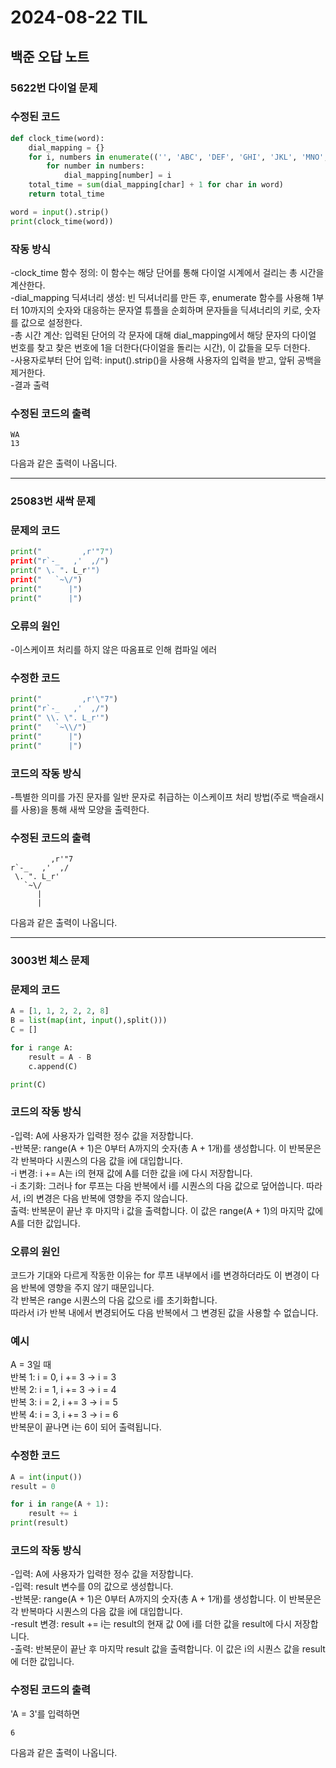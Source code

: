 # 2024-08-22 TIL

## 백준 오답 노트

### 5622번 다이얼 문제   

### 수정된 코드
```python
def clock_time(word):
    dial_mapping = {}
    for i, numbers in enumerate(('', 'ABC', 'DEF', 'GHI', 'JKL', 'MNO', 'PQRS', 'TUV', 'WXYZ', ''), start=1):
        for number in numbers:
            dial_mapping[number] = i
    total_time = sum(dial_mapping[char] + 1 for char in word)
    return total_time

word = input().strip()
print(clock_time(word))
```
### 작동 방식

-clock_time 함수 정의: 이 함수는 해당 단어를 통해 다이얼 시계에서 걸리는 총 시간을 계산한다.               
-dial_mapping 딕셔너리 생성: 빈 딕셔너리를 만든 후, enumerate 함수를 사용해 1부터 10까지의 숫자와 대응하는 문자열 튜플을 순회하며 문자들을 딕셔너리의 키로, 숫자를 값으로 설정한다.                    
-총 시간 계산: 입력된 단어의 각 문자에 대해 dial_mapping에서 해당 문자의 다이얼 번호를 찾고 찾은 번호에 1을 더한다(다이얼을 돌리는 시간), 이 값들을 모두 더한다.   
-사용자로부터 단어 입력: input().strip()을 사용해 사용자의 입력을 받고, 앞뒤 공백을 제거한다.   
-결과 출력

### 수정된 코드의 출력   

```
WA
13
```
다음과 같은 출력이 나옵니다.   

*****

### 25083번 새싹 문제
### 문제의 코드
```python
print("         ,r'"7")
print("r`-_   ,'  ,/")
print(" \. ". L_r'")
print("   `~\/")
print("      |")
print("      |")
```            
### 오류의 원인
-이스케이프 처리를 하지 않은 따옴표로 인해 컴파일 에러

### 수정한 코드
```python
print("         ,r'\"7")
print("r`-_   ,'  ,/")
print(" \\. \". L_r'")
print("   `~\\/")
print("      |")
print("      |")
```

### 코드의 작동 방식
-특별한 의미를 가진 문자를 일반 문자로 취급하는 이스케이프 처리 방법(주로 백슬래시를 사용)을 통해 새싹 모양을 출력한다.    
   

### 수정된 코드의 출력   
```
         ,r'"7
r`-_   ,'  ,/
 \. ". L_r'
   `~\/
      |
      |
```
다음과 같은 출력이 나옵니다.

*****

### 3003번 체스 문제
### 문제의 코드
```python
A = [1, 1, 2, 2, 2, 8]
B = list(map(int, input(),split()))
C = []

for i range A:
	result = A - B
	c.append(C)

print(C)
```
### 코드의 작동 방식
-입력: A에 사용자가 입력한 정수 값을 저장합니다.   
-반복문: range(A + 1)은 0부터 A까지의 숫자(총 A + 1개)를 생성합니다. 이 반복문은 각 반복마다 시퀀스의 다음 값을 i에 대입합니다.    
-i 변경: i += A는 i의 현재 값에 A를 더한 값을 i에 다시 저장합니다.       
-i 초기화: 그러나 for 루프는 다음 반복에서 i를 시퀀스의 다음 값으로 덮어씁니다. 따라서, i의 변경은 다음 반복에 영향을 주지 않습니다.         
출력: 반복문이 끝난 후 마지막 i 값을 출력합니다. 이 값은 range(A + 1)의 마지막 값에 A를 더한 값입니다.           

### 오류의 원인
코드가 기대와 다르게 작동한 이유는 for 루프 내부에서 i를 변경하더라도 이 변경이 다음 반복에 영향을 주지 않기 때문입니다.    
각 반복은 range 시퀀스의 다음 값으로 i를 초기화합니다.     
따라서 i가 반복 내에서 변경되어도 다음 반복에서 그 변경된 값을 사용할 수 없습니다.      

### 예시
A = 3일 때   
반복 1: i = 0, i += 3 → i = 3   
반복 2: i = 1, i += 3 → i = 4   
반복 3: i = 2, i += 3 → i = 5   
반복 4: i = 3, i += 3 → i = 6   
반복문이 끝나면 i는 6이 되어 출력됩니다.   


### 수정한 코드
```python
A = int(input())
result = 0

for i in range(A + 1):
	result += i
print(result)
```

### 코드의 작동 방식
-입력: A에 사용자가 입력한 정수 값을 저장합니다.   
-입력: result 변수를 0의 값으로 생성합니다.   
-반복문: range(A + 1)은 0부터 A까지의 숫자(총 A + 1개)를 생성합니다. 이 반복문은 각 반복마다 시퀀스의 다음 값을 i에 대입합니다.   
-result 변경: result += i는 result의 현재 값 0에 i를 더한 값을 result에 다시 저장합니다.   
-출력: 반복문이 끝난 후 마지막 result 값을 출력합니다. 이 값은 i의 시퀀스 값을 result에 더한 값입니다.   

### 수정된 코드의 출력   
'A = 3'를 입력하면 
```
6
```
다음과 같은 출력이 나옵니다.
